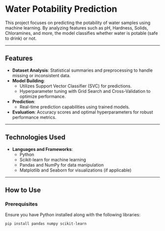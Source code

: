 # Water Potability Prediction

This project focuses on predicting the potability of water samples using machine learning. By analyzing features such as pH, Hardness, Solids, Chloramines, and more, the model classifies whether water is potable (safe to drink) or not.

---

## Features
- **Dataset Analysis**: Statistical summaries and preprocessing to handle missing or inconsistent data.
- **Model Building**: 
  - Utilizes Support Vector Classifier (SVC) for predictions.
  - Hyperparameter tuning with Grid Search and Cross-Validation to optimize performance.
- **Prediction**: 
  - Real-time prediction capabilities using trained models.
- **Evaluation**: Accuracy scores and optimal hyperparameters for robust performance metrics.

---

## Technologies Used
- **Languages and Frameworks**:
  - Python
  - Scikit-learn for machine learning
  - Pandas and NumPy for data manipulation
  - Matplotlib and Seaborn for visualizations (if applicable)

---

## How to Use
### Prerequisites
Ensure you have Python installed along with the following libraries:
```bash
pip install pandas numpy scikit-learn
